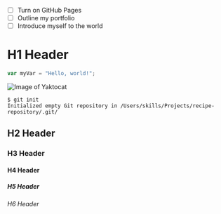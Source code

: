 - [ ] Turn on GitHub Pages
- [ ] Outline my portfolio
- [ ] Introduce myself to the world

# H1 Header

``` javascript
var myVar = "Hello, world!";
```

![Image of Yaktocat](https://octodex.github.com/images/yaktocat.png)

```
$ git init
Initialized empty Git repository in /Users/skills/Projects/recipe-repository/.git/
```
## H2 Header
### H3 Header
#### H4 Header
##### H5 Header
###### H6 Header
